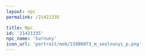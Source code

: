 ```yaml
---
layout: npc
permalink: /21421335

title: Npc
id: '21421335'
npc_name: 'Surnuny'
icon_url: 'portrait/mob/21800073_m_seolnunyi_p.png'
---
```

